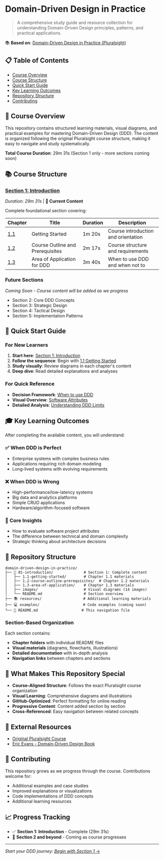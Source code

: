 

# Domain-Driven Design in Practice

> A comprehensive study guide and resource collection for understanding Domain-Driven Design principles, patterns, and practical applications.

📚 **Based on**: [Domain-Driven Design in Practice (Pluralsight)](https://app.pluralsight.com/library/courses/domain-driven-design-in-practice)

## 📋 Table of Contents

- [Course Overview](#course-overview)
- [Course Structure](#course-structure)
- [Quick Start Guide](#quick-start-guide)
- [Key Learning Outcomes](#key-learning-outcomes)
- [Repository Structure](#repository-structure)
- [Contributing](#contributing)

## 🎯 Course Overview

This repository contains structured learning materials, visual diagrams, and practical examples for mastering Domain-Driven Design (DDD). The content is organized following the original Pluralsight course structure, making it easy to navigate and study systematically.

**Total Course Duration**: 29m 31s (Section 1 only - more sections coming soon)

## 📚 Course Structure

### [Section 1: Introduction](01-introduction/) 
*Duration: 29m 31s* | **📍 Current Content**

Complete foundational section covering:

| Chapter | Title | Duration | Description |
|---------|-------|----------|-------------|
| [1.1](01-introduction/1.1-getting-started/) | Getting Started | 1m 20s | Course introduction and orientation |
| [1.2](01-introduction/1.2-course-outline-prerequisites/) | Course Outline and Prerequisites | 2m 17s | Course structure and requirements |
| [1.3](01-introduction/1.3-area-of-application/) | Area of Application for DDD | 3m 40s | When to use DDD and when not to |

### Future Sections
*Coming Soon - Course content will be added as we progress*

- Section 2: Core DDD Concepts
- Section 3: Strategic Design
- Section 4: Tactical Design
- Section 5: Implementation Patterns

## 🚀 Quick Start Guide

### For New Learners
1. **Start here**: [Section 1: Introduction](01-introduction/)
2. **Follow the sequence**: Begin with [1.1 Getting Started](01-introduction/1.1-getting-started/)
3. **Study visually**: Review diagrams in each chapter's content
4. **Deep dive**: Read detailed explanations and analyses

### For Quick Reference
- **Decision Framework**: [When to use DDD](01-introduction/1.3-area-of-application/#when-to-use-ddd)
- **Visual Overview**: [Software Attributes](01-introduction/images/)
- **Detailed Analysis**: [Understanding DDD Limits](01-introduction/1.3-area-of-application/Understanding-the-Limits-of-Domain-Driven-Design.md)

## 🎓 Key Learning Outcomes

After completing the available content, you will understand:

### ✅ **When DDD is Perfect**
- Enterprise systems with complex business rules
- Applications requiring rich domain modeling
- Long-lived systems with evolving requirements

### ❌ **When DDD is Wrong**
- High-performance/low-latency systems
- Big data and analytics platforms
- Simple CRUD applications
- Hardware/algorithm-focused software

### 🧠 **Core Insights**
- How to evaluate software project attributes
- The difference between technical and domain complexity
- Strategic thinking about architecture decisions

## 📁 Repository Structure

```
domain-driven-design-in-practice/
├── 📖 01-introduction/              # Section 1: Complete content
│   ├── 1.1-getting-started/        # Chapter 1.1 materials
│   ├── 1.2-course-outline-prerequisites/  # Chapter 1.2 materials
│   ├── 1.3-area-of-application/    # Chapter 1.3 materials
│   ├── images/                     # Visual diagrams (14 images)
│   └── README.md                   # Section overview
├── 📚 resources/                   # Additional learning materials
├── 💻 examples/                    # Code examples (coming soon)
└── 📝 README.md                    # This navigation file
```

### Section-Based Organization
Each section contains:
- **Chapter folders** with individual README files
- **Visual materials** (diagrams, flowcharts, illustrations)
- **Detailed documentation** with in-depth analysis
- **Navigation links** between chapters and sections

## 🌟 What Makes This Repository Special

- **Course-Aligned Structure**: Follows the exact Pluralsight course organization
- **Visual Learning**: Comprehensive diagrams and illustrations
- **GitHub-Optimized**: Perfect formatting for online reading
- **Progressive Content**: Content added section by section
- **Cross-Referenced**: Easy navigation between related concepts

## 🔗 External Resources

- [Original Pluralsight Course](https://app.pluralsight.com/library/courses/domain-driven-design-in-practice)
- [Eric Evans - Domain-Driven Design Book](https://www.domainlanguage.com/ddd/)

## 🤝 Contributing

This repository grows as we progress through the course. Contributions welcome for:
- Additional examples and case studies
- Improved explanations or visualizations
- Code implementations of DDD concepts
- Additional learning resources

## 📈 Progress Tracking

- ✅ **Section 1: Introduction** - Complete (29m 31s)
- 🔄 **Section 2 and beyond** - Coming as course progresses

---

*Start your DDD journey: [Begin with Section 1 →](01-introduction/)*

